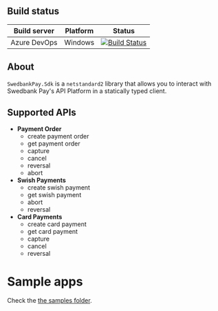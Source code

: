 ## Build status

| Build server                | Platform     | Status                                            |
|-----------------------------|--------------|---------------------------------------------------|
| Azure DevOps                | Windows      | [![Build Status][azdo-badge]][azdo-build]         |

## About

`SwedbankPay.Sdk` is a `netstandard2` library that allows you to interact with Swedbank Pay's API Platform in a statically typed client.

## Supported APIs

* **Payment Order**
  * create payment order
  * get payment order
  * capture
  * cancel
  * reversal
  * abort
* **Swish Payments**
  * create swish payment
  * get swish payment
  * abort
  * reversal
* **Card Payments**
  * create card payment
  * get card payment
  * capture
  * cancel
  * reversal

# Sample apps

Check the [the samples folder][samples].

  [azdo-badge]: https://dev.azure.com/SwedbankPay/swedbank-pay-sdk-dotnet/_apis/build/status/swedbank-pay-sdk-dotnet-CI?branchName=master
  [azdo-build]: https://dev.azure.com/SwedbankPay/swedbank-pay-sdk-dotnet/_build/latest?definitionId=1&branchName=master
  [samples]: https://github.com/SwedbankPay/swedbank-pay-sdk-dotnet/tree/master/src/Samples
